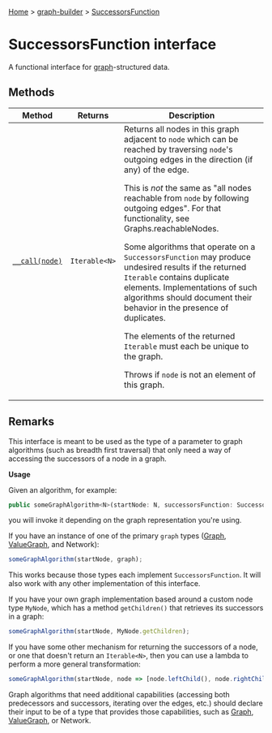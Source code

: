 [Home](./index) &gt; [graph-builder](./graph-builder.md) &gt; [SuccessorsFunction](./graph-builder.successorsfunction.md)

# SuccessorsFunction interface

A functional interface for <a href="https://en.wikipedia.org/wiki/Graph_(discrete_mathematics)">graph</a>-structured data.

## Methods

|  Method | Returns | Description |
|  --- | --- | --- |
|  [`__call(node)`](./graph-builder.successorsfunction.__call.md) | `Iterable<N>` | Returns all nodes in this graph adjacent to `node` which can be reached by traversing `node`<!-- -->'s outgoing edges in the direction (if any) of the edge.<p/>This is <i>not</i> the same as "all nodes reachable from `node` by following outgoing edges". For that functionality, see Graphs.reachableNodes<!-- -->.<p/>Some algorithms that operate on a `SuccessorsFunction` may produce undesired results if the returned `Iterable` contains duplicate elements. Implementations of such algorithms should document their behavior in the presence of duplicates.<p/>The elements of the returned `Iterable` must each be unique to the graph.<p/>Throws if `node` is not an element of this graph. |

## Remarks

This interface is meant to be used as the type of a parameter to graph algorithms (such as breadth first traversal) that only need a way of accessing the successors of a node in a graph.

<b>Usage</b>

Given an algorithm, for example:
```javascript
public someGraphAlgorithm<N>(startNode: N, successorsFunction: SuccessorsFunction<N>);

```
you will invoke it depending on the graph representation you're using.

If you have an instance of one of the primary `graph` types ([Graph](./graph-builder.graph.md)<!-- -->, [ValueGraph](./graph-builder.valuegraph.md)<!-- -->, and Network<!-- -->):
```javascript
someGraphAlgorithm(startNode, graph);

```
This works because those types each implement `SuccessorsFunction`<!-- -->. It will also work with any other implementation of this interface.

If you have your own graph implementation based around a custom node type `MyNode`<!-- -->, which has a method `getChildren()` that retrieves its successors in a graph:
```javascript
someGraphAlgorithm(startNode, MyNode.getChildren);

```
If you have some other mechanism for returning the successors of a node, or one that doesn't return an `Iterable<N>`<!-- -->, then you can use a lambda to perform a more general transformation:
```javascript
someGraphAlgorithm(startNode, node => [node.leftChild(), node.rightChild()]);

```
Graph algorithms that need additional capabilities (accessing both predecessors and successors, iterating over the edges, etc.) should declare their input to be of a type that provides those capabilities, such as [Graph](./graph-builder.graph.md)<!-- -->, [ValueGraph](./graph-builder.valuegraph.md)<!-- -->, or Network<!-- -->.
